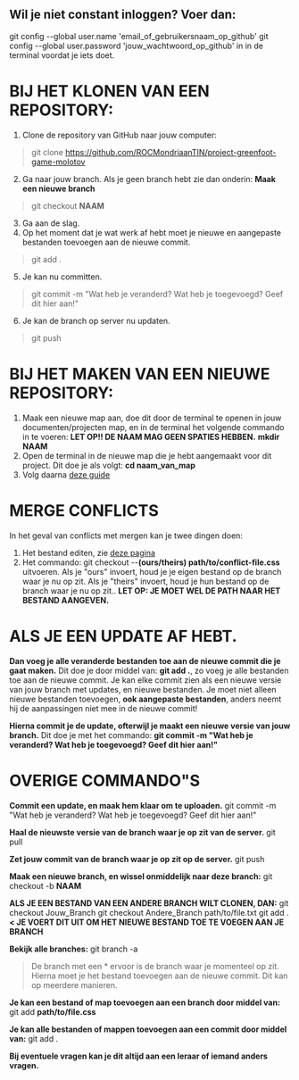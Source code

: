 ## Wil je niet constant inloggen? Voer dan:
git config --global user.name 'email\_of\_gebruikersnaam\_op\_github'
git config --global user.password 'jouw\_wachtwoord\_op\_github'
in in de terminal voordat je iets doet.

# BIJ HET KLONEN VAN EEN REPOSITORY:
1. Clone de repository van GitHub naar jouw computer:
> git clone https://github.com/ROCMondriaanTIN/project-greenfoot-game-molotov
2. Ga naar jouw branch. Als je geen branch hebt zie dan onderin: **Maak een nieuwe branch**
> git checkout **NAAM**
3. Ga aan de slag.
4. Op het moment dat je wat werk af hebt moet je nieuwe en aangepaste bestanden toevoegen aan de nieuwe commit.
> git add .
5. Je kan nu committen.
> git commit -m "Wat heb je veranderd? Wat heb je toegevoegd? Geef dit hier aan!"
6. Je kan de branch op server nu updaten.
> git push

# BIJ HET MAKEN VAN EEN NIEUWE REPOSITORY:
1. Maak een nieuwe map aan, doe dit door de terminal te openen in jouw documenten/projecten map, en in de terminal het volgende commando in te voeren:
**LET OP!! DE NAAM MAG GEEN SPATIES HEBBEN.**
**mkdir NAAM**
2. Open de terminal in de nieuwe map die je hebt aangemaakt voor dit project. Dit doe je als volgt: **cd naam_van_map**
3. Volg daarna [deze guide](https://help.github.com/en/github/importing-your-projects-to-github/adding-an-existing-project-to-github-using-the-command-line)

# MERGE CONFLICTS
In het geval van conflicts met mergen kan je twee dingen doen:

1) Het bestand editen, zie [deze pagina](https://www.git-tower.com/learn/git/ebook/en/command-line/advanced-topics/merge-conflicts)
2) Het commando:
git checkout --**(ours/theirs) path/to/conflict-file.css**
uitvoeren. Als je "ours" invoert, houd je je eigen bestand op de branch waar je nu op zit.
Als je "theirs" invoert, houd je hun bestand op de branch waar je nu op zit..
**LET OP: JE MOET WEL DE PATH NAAR HET BESTAND AANGEVEN.**

# ALS JE EEN UPDATE AF HEBT.
**Dan voeg je alle veranderde bestanden toe aan de nieuwe commit die je gaat maken.**
Dit doe je door middel van: **git add .**, zo voeg je alle bestanden toe aan de nieuwe commit.
Je kan elke commit zien als een nieuwe versie van jouw branch met updates, en nieuwe bestanden.
Je moet niet alleen nieuwe bestanden toevoegen, **ook aangepaste bestanden**, anders neemt hij de aanpassingen niet mee in de nieuwe commit!

**Hierna commit je de update, ofterwijl je maakt een nieuwe versie van jouw branch.**
Dit doe je met het commando: **git commit -m "Wat heb je veranderd? Wat heb je toegevoegd? Geef dit hier aan!"**

# OVERIGE COMMANDO"S
**Commit een update, en maak hem klaar om te uploaden.**
git commit -m "Wat heb je veranderd? Wat heb je toegevoegd? Geef dit hier aan!"

**Haal de nieuwste versie van de branch waar je op zit van de server.**
git pull

**Zet jouw commit van de branch waar je op zit op de server.**
git push

**Maak een nieuwe branch, en wissel onmiddelijk naar deze branch:**
git checkout -b **NAAM**

**ALS JE EEN BESTAND VAN EEN ANDERE BRANCH WILT CLONEN, DAN:**
git checkout Jouw_Branch
git checkout Andere_Branch path/to/file.txt
git add . **< JE VOERT DIT UIT OM HET NIEUWE BESTAND TOE TE VOEGEN AAN JE BRANCH**

**Bekijk alle branches:**
git branch -a

> De branch met een * ervoor is de branch waar je momenteel op zit.
> Hierna moet je het bestand toevoegen aan de nieuwe commit.
> Dit kan op meerdere manieren.

**Je kan een bestand of map toevoegen aan een branch door middel van:**
git add **path/to/file.css**

**Je kan alle bestanden of mappen toevoegen aan een commit door middel van:**
git add .

**Bij eventuele vragen kan je dit altijd aan een leraar of iemand anders vragen.**

